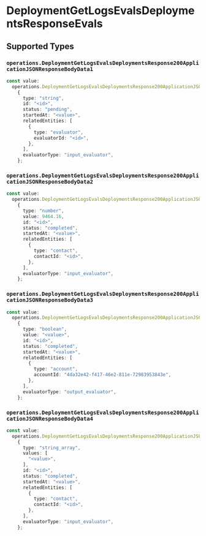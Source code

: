 # DeploymentGetLogsEvalsDeploymentsResponseEvals


## Supported Types

### `operations.DeploymentGetLogsEvalsDeploymentsResponse200ApplicationJSONResponseBodyData1`

```typescript
const value:
  operations.DeploymentGetLogsEvalsDeploymentsResponse200ApplicationJSONResponseBodyData1 =
    {
      type: "string",
      id: "<id>",
      status: "pending",
      startedAt: "<value>",
      relatedEntities: [
        {
          type: "evaluator",
          evaluatorId: "<id>",
        },
      ],
      evaluatorType: "input_evaluator",
    };
```

### `operations.DeploymentGetLogsEvalsDeploymentsResponse200ApplicationJSONResponseBodyData2`

```typescript
const value:
  operations.DeploymentGetLogsEvalsDeploymentsResponse200ApplicationJSONResponseBodyData2 =
    {
      type: "number",
      value: 9464.16,
      id: "<id>",
      status: "completed",
      startedAt: "<value>",
      relatedEntities: [
        {
          type: "contact",
          contactId: "<id>",
        },
      ],
      evaluatorType: "input_evaluator",
    };
```

### `operations.DeploymentGetLogsEvalsDeploymentsResponse200ApplicationJSONResponseBodyData3`

```typescript
const value:
  operations.DeploymentGetLogsEvalsDeploymentsResponse200ApplicationJSONResponseBodyData3 =
    {
      type: "boolean",
      value: "<value>",
      id: "<id>",
      status: "completed",
      startedAt: "<value>",
      relatedEntities: [
        {
          type: "account",
          accountId: "4da32e42-f417-46e2-811e-72983953843e",
        },
      ],
      evaluatorType: "output_evaluator",
    };
```

### `operations.DeploymentGetLogsEvalsDeploymentsResponse200ApplicationJSONResponseBodyData4`

```typescript
const value:
  operations.DeploymentGetLogsEvalsDeploymentsResponse200ApplicationJSONResponseBodyData4 =
    {
      type: "string_array",
      values: [
        "<value>",
      ],
      id: "<id>",
      status: "completed",
      startedAt: "<value>",
      relatedEntities: [
        {
          type: "contact",
          contactId: "<id>",
        },
      ],
      evaluatorType: "input_evaluator",
    };
```

